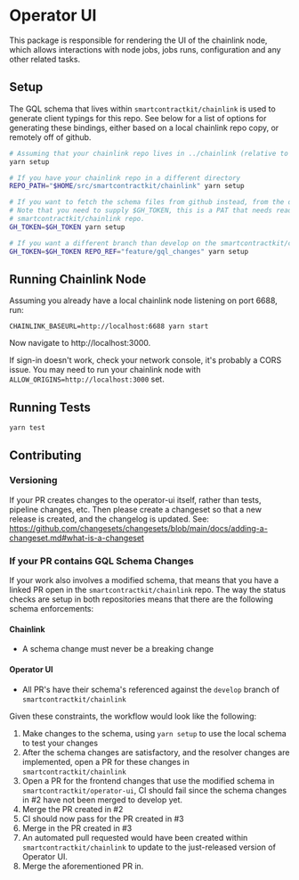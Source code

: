 # Operator UI

This package is responsible for rendering the UI of the chainlink node, which allows interactions with node jobs, jobs runs, configuration and any other related tasks.

## Setup

The GQL schema that lives within `smartcontractkit/chainlink` is used to generate client typings for this repo. See below for a list of options for generating these bindings, either based on a local chainlink repo copy, or remotely off of github.

```sh
# Assuming that your chainlink repo lives in ../chainlink (relative to this git repo root)
yarn setup

# If you have your chainlink repo in a different directory
REPO_PATH="$HOME/src/smartcontractkit/chainlink" yarn setup

# If you want to fetch the schema files from github instead, from the develop branch
# Note that you need to supply $GH_TOKEN, this is a PAT that needs read access to the
# smartcontractkit/chainlink repo.
GH_TOKEN=$GH_TOKEN yarn setup

# If you want a different branch than develop on the smartcontractkit/chainlink repo
GH_TOKEN=$GH_TOKEN REPO_REF="feature/gql_changes" yarn setup
```

## Running Chainlink Node

Assuming you already have a local chainlink node listening on port 6688, run:

```
CHAINLINK_BASEURL=http://localhost:6688 yarn start
```

Now navigate to http://localhost:3000.

If sign-in doesn't work, check your network console, it's probably a CORS issue. You may need to run your chainlink node with `ALLOW_ORIGINS=http://localhost:3000` set.

## Running Tests

```
yarn test
```

## Contributing

### Versioning

If your PR creates changes to the operator-ui itself, rather than tests, pipeline changes, etc. Then please create a changeset so that a new release is created, and the changelog is updated. See: https://github.com/changesets/changesets/blob/main/docs/adding-a-changeset.md#what-is-a-changeset

### If your PR contains GQL Schema Changes

If your work also involves a modified schema, that means that you have a linked PR open in the `smartcontractkit/chainlink` repo. The way the status checks are setup in both repositories means that there are the following schema enforcements:

#### Chainlink

- A schema change must never be a breaking change

#### Operator UI

- All PR's have their schema's referenced against the `develop` branch of `smartcontractkit/chainlink`

Given these constraints, the workflow would look like the following:

1. Make changes to the schema, using `yarn setup` to use the local schema to test your changes
2. After the schema changes are satisfactory, and the resolver changes are implemented, open a PR for these changes in `smartcontractkit/chainlink`
3. Open a PR for the frontend changes that use the modified schema in `smartcontractkit/operator-ui`, CI should fail since the schema changes in #2 have not been merged to develop yet.
4. Merge the PR created in #2
5. CI should now pass for the PR created in #3
6. Merge in the PR created in #3
7. An automated pull requested would have been created within `smartcontractkit/chainlink` to update to the just-released version of Operator UI.
8. Merge the aforementioned PR in.
